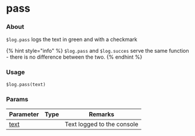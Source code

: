 # pass

### About

`$log.pass` logs the text in green and with a checkmark

{% hint style="info" %}
`$log.pass` and `$log.succes` serve the same function - there is no difference between the two.
{% endhint %}

### Usage

`$log.pass(text)`

### Params

<table><thead><tr><th>Parameter</th><th data-type="select">Type</th><th>Remarks</th></tr></thead><tbody><tr><td><a href="../fail/params/text">text</a></td><td></td><td>Text logged to the console</td></tr></tbody></table>

